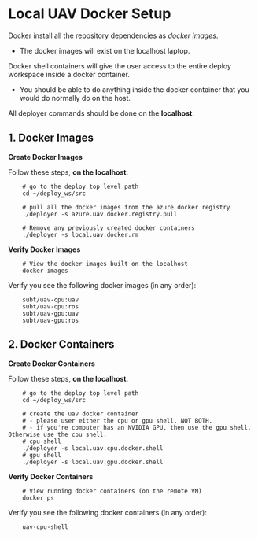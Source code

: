 # Local UAV Docker Setup

Docker install all the repository dependencies as *docker images*.

- The docker images will exist on the localhost laptop.

Docker shell containers will give the user access to the entire deploy workspace inside a docker container.

- You should be able to do anything inside the docker container that you would do normally do on the host.

All deployer commands should be done on the **localhost**.

## 1. Docker Images

**Create Docker Images**

Follow these steps, **on the localhost**.

        # go to the deploy top level path
        cd ~/deploy_ws/src

        # pull all the docker images from the azure docker registry
        ./deployer -s azure.uav.docker.registry.pull

        # Remove any previously created docker containers
        ./deployer -s local.uav.docker.rm

**Verify Docker Images**

        # View the docker images built on the localhost
        docker images

Verify you see the following docker images (in any order):

        subt/uav-cpu:uav
        subt/uav-cpu:ros
        subt/uav-gpu:uav
        subt/uav-gpu:ros

## 2. Docker Containers

**Create Docker Containers**

Follow these steps, **on the localhost**.

        # go to the deploy top level path
        cd ~/deploy_ws/src

        # create the uav docker container
        # - please user either the cpu or gpu shell. NOT BOTH.
        # - if you're computer has an NVIDIA GPU, then use the gpu shell. Otherwise use the cpu shell.
        # cpu shell
        ./deployer -s local.uav.cpu.docker.shell
        # gpu shell
        ./deployer -s local.uav.gpu.docker.shell

**Verify Docker Containers**

        # View running docker containers (on the remote VM)
        docker ps

Verify you see the following docker containers (in any order):

        uav-cpu-shell
